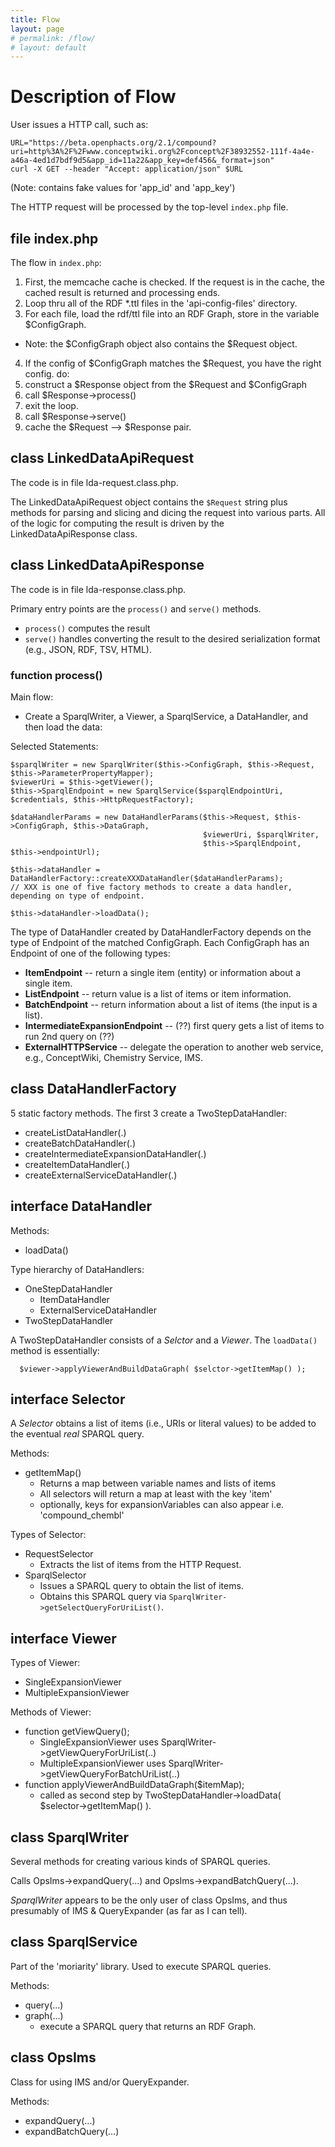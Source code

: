 ```yaml
---
title: Flow
layout: page
# permalink: /flow/
# layout: default
---
```


# Description of Flow

User issues a HTTP call, such as:

```
URL="https://beta.openphacts.org/2.1/compound?uri=http%3A%2F%2Fwww.conceptwiki.org%2Fconcept%2F38932552-111f-4a4e-a46a-4ed1d7bdf9d5&app_id=11a22&app_key=def456&_format=json"
curl -X GET --header "Accept: application/json" $URL
```

(Note: contains fake values for 'app_id' and 'app_key')

The HTTP request will be processed by the top-level `index.php` file.

## file index.php

The flow in `index.php`:

1. First, the memcache cache is checked.  If the request is in the cache, the cached result is returned and processing ends.
2. Loop thru all of the RDF *.ttl files in the 'api-config-files' directory.
3. For each file, load the rdf/ttl file into an RDF Graph, store in the variable $ConfigGraph.
  * Note: the $ConfigGraph object also contains the $Request object.
4. If the config of $ConfigGraph matches the $Request, you have the right config. do:
  1. construct a $Response object from the $Request and $ConfigGraph
  2. call $Response->process()
  3. exit the loop.
5. call $Response->serve()
6. cache the $Request --> $Response pair.


## class LinkedDataApiRequest

The code is in file lda-request.class.php.

The LinkedDataApiRequest object contains the `$Request` string plus methods for parsing and slicing and dicing the request into various parts. All of the logic for computing the result is driven by the LinkedDataApiResponse class.


## class LinkedDataApiResponse

The code is in file lda-response.class.php.

Primary entry points are the `process()` and `serve()` methods.

- `process()` computes the result
- `serve()` handles converting the result to the desired serialization format (e.g., JSON, RDF, TSV, HTML).


### function process()

Main flow:
- Create a SparqlWriter, a Viewer, a SparqlService, a DataHandler, and then load the data:

Selected Statements:

```
$sparqlWriter = new SparqlWriter($this->ConfigGraph, $this->Request, $this->ParameterPropertyMapper);
$viewerUri = $this->getViewer();
$this->SparqlEndpoint = new SparqlService($sparqlEndpointUri, $credentials, $this->HttpRequestFactory);

$dataHandlerParams = new DataHandlerParams($this->Request, $this->ConfigGraph, $this->DataGraph,
                                           $viewerUri, $sparqlWriter,
                                           $this->SparqlEndpoint, $this->endpointUrl);

$this->dataHandler = DataHandlerFactory::createXXXDataHandler($dataHandlerParams);
// XXX is one of five factory methods to create a data handler, depending on type of endpoint.

$this->dataHandler->loadData();
```

The type of DataHandler created by DataHandlerFactory depends on the type of Endpoint of the matched
ConfigGraph.  Each ConfigGraph has an Endpoint of one of the following types:

- __ItemEndpoint__ -- return a single item (entity) or information about a single item.
- __ListEndpoint__ -- return value is a list of items or item information.
- __BatchEndpoint__ -- return information about a list of items (the input is a list).
- __IntermediateExpansionEndpoint__ -- (??) first query gets a list of items to run 2nd query on (??)
- __ExternalHTTPService__ -- delegate the operation to another web service, e.g., ConceptWiki, Chemistry Service, IMS.


## class DataHandlerFactory

5 static factory methods. The first 3 create a TwoStepDataHandler:

- createListDataHandler(.)
- createBatchDataHandler(.)
- createIntermediateExpansionDataHandler(.)
- createItemDataHandler(.)
- createExternalServiceDataHandler(.)


## interface DataHandler

Methods:

- loadData()

Type hierarchy of DataHandlers:

- OneStepDataHandler
  - ItemDataHandler
  - ExternalServiceDataHandler
- TwoStepDataHandler

A TwoStepDataHandler consists of a _Selctor_ and a _Viewer_.  The `loadData()` method is essentially:

```
  $viewer->applyViewerAndBuildDataGraph( $selctor->getItemMap() );
```


## interface Selector

A _Selector_ obtains a list of items (i.e., URIs or literal values) to be added to the eventual _real_ SPARQL query.

Methods:

- getItemMap()
  * Returns a map between variable names and lists of items
  * All selectors will return a map at least with the key 'item'
  * optionally, keys for expansionVariables can also appear i.e. 'compound_chembl'

Types of Selector:

- RequestSelector
  - Extracts the list of items from the HTTP Request.
- SparqlSelector
  - Issues a SPARQL query to obtain the list of items.
  - Obtains this SPARQL query via `SparqlWriter->getSelectQueryForUriList()`.


## interface Viewer

Types of Viewer:

- SingleExpansionViewer
- MultipleExpansionViewer

Methods of Viewer:

- function getViewQuery();
  - SingleExpansionViewer uses SparqlWriter->getViewQueryForUriList(..)
  - MultipleExpansionViewer uses SparqlWriter->getViewQueryForBatchUriList(..)
- function applyViewerAndBuildDataGraph($itemMap);
  - called as second step by TwoStepDataHandler->loadData( $selector->getItemMap() ).


## class SparqlWriter

Several methods for creating various kinds of SPARQL queries.

Calls OpsIms->expandQuery(...) and OpsIms->expandBatchQuery(...).

_SparqlWriter_ appears to be the only user of class OpsIms, and thus presumably of IMS & QueryExpander (as far as I can tell).


## class SparqlService

Part of the 'moriarity' library. Used to execute SPARQL queries.

Methods:

- query(...)
- graph(...)
  - execute a SPARQL query that returns an RDF Graph.


## class OpsIms

Class for using IMS and/or QueryExpander.

Methods:

- expandQuery(...)
- expandBatchQuery(...)
